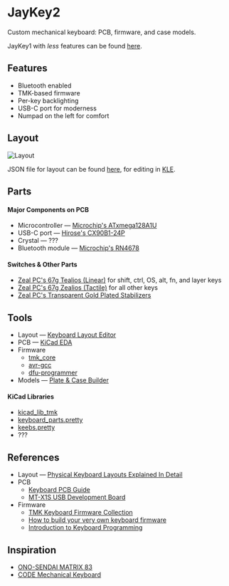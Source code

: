 # JayKey2
Custom mechanical keyboard: PCB, firmware, and case models.

JayKey1 with *less* features can be found [here](https://github.com/josuegaleas/JayKey1).

## Features
- Bluetooth enabled
- TMK-based firmware
- Per-key backlighting
- USB-C port for moderness
- Numpad on the left for comfort

## Layout
![Layout](https://raw.githubusercontent.com/josuegaleas/jay-images/master/keyboard-layout.png?raw=true)

JSON file for layout can be found [here](https://gist.github.com/josuegaleas/dfdca11b15b211802d6edf1502e16ecf), for editing in [KLE](http://www.keyboard-layout-editor.com/).

## Parts
#### Major Components on PCB
- Microcontroller — [Microchip's ATxmega128A1U](https://www.microchip.com/wwwproducts/en/ATxmega128A1U)
- USB-C port — [Hirose's CX90B1-24P](https://www.hirose.com/product/en/products/CX/CX90B1%2D24P/)
- Crystal — ???
- Bluetooth module — [Microchip's RN4678](https://www.microchip.com/wwwproducts/en/RN4678)

#### Switches & Other Parts
- [Zeal PC's 67g Tealios (Linear)](https://zealpc.net/collections/accessories/products/tealios) for shift, ctrl, OS, alt, fn, and layer keys
- [Zeal PC's 67g Zealios (Tactile)](https://zealpc.net/collections/accessories/products/zealio) for all other keys
- [Zeal PC's Transparent Gold Plated Stabilizers](https://zealpc.net/collections/accessories/products/zealstabilizers)

## Tools
- Layout — [Keyboard Layout Editor](http://www.keyboard-layout-editor.com/)
- PCB — [KiCad EDA](http://kicad-pcb.org/)
- Firmware
	- [tmk_core](https://github.com/tmk/tmk_core)
	- [avr-gcc](https://www.gnu.org/software/gcc/gcc.html)
	- [dfu-programmer](https://dfu-programmer.sourceforge.io/)
- Models — [Plate & Case Builder](http://builder.swillkb.com/)

#### KiCad Libraries
- [kicad_lib_tmk](https://github.com/tmk/kicad_lib_tmk)
- [keyboard_parts.pretty](https://github.com/tmk/keyboard_parts.pretty)
- [keebs.pretty](https://github.com/egladman/keebs.pretty)
- ???

## References
- Layout — [Physical Keyboard Layouts Explained In Detail](https://www.massdrop.com/talk/947/keyboard-layouts-explained-in-detail-many-pics)
- PCB
	- [Keyboard PCB Guide](https://github.com/ruiqimao/keyboard-pcb-guide)
	- [MT-X1S USB Development Board](https://www.mattairtech.com/index.php/development-boards/mt-x1s-atxmega128a1-u-usb-development-board.html)
- Firmware
	- [TMK Keyboard Firmware Collection](https://github.com/tmk/tmk_keyboard/)
	- [How to build your very own keyboard firmware](https://deskthority.net/workshop-f7/how-to-build-your-very-own-keyboard-firmware-t7177.html)
	- [Introduction to Keyboard Programming](https://www.massdrop.com/article/introduction-to-keyboard-programming)

## Inspiration
- [ONO-SENDAI MATRIX 83](https://imgur.com/a/v5pzh#FiXKcm0)
- [CODE Mechanical Keyboard](https://www.codekeyboards.com/)
